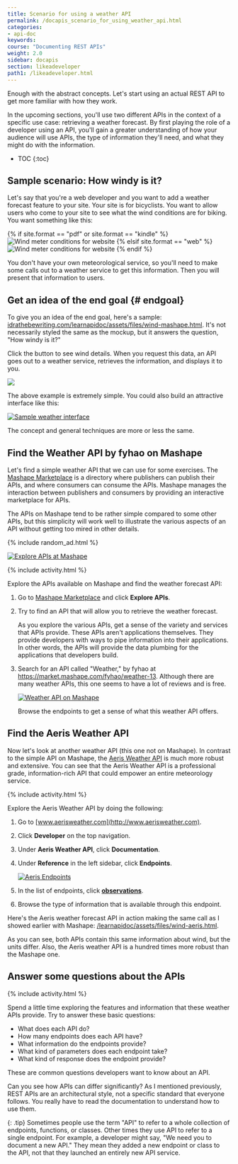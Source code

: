 ```yaml
---
title: Scenario for using a weather API
permalink: /docapis_scenario_for_using_weather_api.html
categories:
- api-doc
keywords:
course: "Documenting REST APIs"
weight: 2.0
sidebar: docapis
section: likeadeveloper
path1: /likeadeveloper.html
---
```


Enough with the abstract concepts. Let's start using an actual REST API to get more familiar with how they work.

In the upcoming sections, you'll use two different APIs in the context of a specific use case: retrieving a weather forecast. By first playing the role of a developer using an API, you'll gain a greater understanding of how your audience will use APIs, the type of information they'll need, and what they might do with the information.

* TOC
{:toc}

## Sample scenario: How windy is it?

Let's say that you're a web developer and you want to add a weather forecast feature to your site. Your site is for bicyclists. You want to allow users who come to your site to see what the wind conditions are for biking. You want something like this:

{% if site.format == "pdf" or site.format == "kindle" %}
<img class="small" src="images/restapi_windycall.png" alt="Wind meter conditions for website" />
{% elsif site.format == "web" %}
<img class="small" src="images/restapi_windycall.svg" alt="Wind meter conditions for website" />
{% endif %}

You don't have your own meteorological service, so you'll need to make some calls out to a weather service to get this information. Then you will present that information to users.

## Get an idea of the end goal {# endgoal}

To give you an idea of the end goal, here's a sample: [idrathebewriting.com/learnapidoc/assets/files/wind-mashape.html](http://idratherbewriting.com/learnapidoc/assets/files/wind-mashape.html). It's not necessarily styled the same as the mockup, but it answers the question, "How windy is it?"

Click the button to see wind details. When you request this data, an API goes out to a weather service, retrieves the information, and displays it to you.

<a href="http://idratherbewriting.com/learnapidoc/assets/files/wind-mashape.html" class="noExtIcon"><img src="images/checkwindconditions.png" class="medium" /></a>

The above example is extremely simple. You could also build an attractive interface like this:

<a class="noCrossRef" href="https://weather.yahoo.com/united-states/california/santa-clara-2488836/" class="noExtIcon"><img class="medium" src="images/attractiveinterfaceweather.png" alt="Sample weather interface" /></a>

The concept and general techniques are more or less the same.

## Find the Weather API by fyhao on Mashape

Let's find a simple weather API that we can use for some exercises. The [Mashape Marketplace](https://market.mashape.com/) is a directory where publishers can publish their APIs, and where consumers can consume the APIs. Mashape manages the interaction between publishers and consumers by providing an interactive marketplace for APIs.

The APIs on Mashape tend to be rather simple compared to some other APIs, but this simplicity will work well to illustrate the various aspects of an API without getting too mired in other details.

{% include random_ad.html %}

<a class="noCrossRef" href="https://market.mashape.com/" class="noExtIcon"><img class="medium" src="images/mashape_explore_apis.png" alt="Explore APIs at Mashape" /></a>

{% include activity.html %}

Explore the APIs available on Mashape and find the weather forecast API:

1. Go to [Mashape Marketplace](https://market.mashape.com/) and click **Explore APIs**.
2. Try to find an API that will allow you to retrieve the weather forecast.

    As you explore the various APIs, get a sense of the variety and services that APIs provide. These APIs aren't applications themselves. They provide developers with ways to pipe information into their applications. In other words, the APIs will provide the data plumbing for the applications that developers build.

3. Search for an API called "Weather," by fyhao at <a href="https://market.mashape.com/fyhao/weather-13">https://market.mashape.com/fyhao/weather-13</a>. Although there are many weather APIs, this one seems to have a lot of reviews and is free.

    <a class="noCrossRef" href="https://market.mashape.com/fyhao/weather-13" class="noExtIcon"><img class="medium" src="images/weatherapi_mashape.png" alt="Weather API on Mashape" /></a>

    Browse the endpoints to get a sense of what this weather API offers.

## Find the Aeris Weather API

Now let's look at another weather API (this one not on Mashape). In contrast to the simple API on Mashape, the [Aeris Weather API](http://www.aerisweather.com/) is much more robust and extensive. You can see that the Aeris Weather API is a professional grade, information-rich API that could empower an entire meteorology service.

{% include activity.html %}

Explore the Aeris Weather API by doing the following:

1. Go to [www.aerisweather.com](http://www.aerisweather.com).
2. Click **Developer** on the top navigation.  
3. Under **Aeris Weather API**, click **Documentation**.
3. Under **Reference** in the left sidebar, click **Endpoints**.

	<a  class="noCrossRef" href="http://www.aerisweather.com/support/docs/api/reference/endpoints/" class="noExtIcon"><img class="medium" src="images/aerisendpoints.png" alt="Aeris Endpoints" /></a>

4. In the list of endpoints, click **[observations](https://www.aerisweather.com/support/docs/api/reference/endpoints/observations/)**.
5. Browse the type of information that is available through this endpoint.

Here's the Aeris weather forecast API in action making the same call as I showed earlier with Mashape: <a href="http://idratherbewriting.com/learnapidoc/assets/files/wind-aeris.html" alt="Aeris example">/learnapidoc/assets/files/wind-aeris.html</a>.

As you can see, both APIs contain this same information about wind, but the units differ. Also, the Aeris weather API is a hundred times more robust than the Mashape one.  

## Answer some questions about the APIs

{% include activity.html %}

Spend a little time exploring the features and information that these weather APIs provide. Try to answer these basic questions:

* What does each API do?
* How many endpoints does each API have?
* What information do the endpoints provide?
* What kind of parameters does each endpoint take?
* What kind of response does the endpoint provide?

These are common questions developers want to know about an API.

Can you see how APIs can differ significantly? As I mentioned previously, REST APIs are an architectural style, not a specific standard that everyone follows. You really have to read the documentation to understand how to use them.

{: .tip}
Sometimes people use the term \"API\" to refer to a whole collection of endpoints, functions, or classes. Other times they use API to refer to a single endpoint. For example, a developer might say, \"We need you to document a new API.\" They mean they added a new endpoint or class to the API, not that they launched an entirely new API service.

